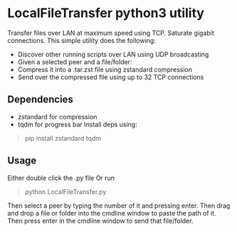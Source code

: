 # LocalFileTransfer python3 utility

Transfer files over LAN at maximum speed using TCP. Saturate gigabit connections.
This simple utility does the following:
- Discover other running scripts over LAN using UDP broadcasting
- Given a selected peer and a file/folder:
- Compress it into a .tar.zst file using zstandard compression
- Send over the compressed file using up to 32 TCP connections

## Dependencies

- zstandard for compression
- tqdm for progress bar
Install deps using: 
> pip install zstandard tqdm

## Usage

Either double click the .py file
Or run
> python LocalFileTransfer.py

Then select a peer by typing the number of it and pressing enter.
Then drag and drop a file or folder into the cmdline window to paste the path of it.
Then press enter in the cmdline window to send that file/folder.
